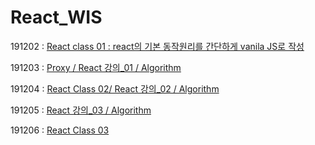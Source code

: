 # React_WIS

191202 : [React class 01 : react의 기본 동작원리를 간단하게 vanila JS로 작성](https://github.com/kwansikdev/React_WIS/tree/master/191202)

191203 : [Proxy / React 강의_01 / Algorithm](https://github.com/kwansikdev/React_WIS/tree/master/WIS/191203)

191204 : [React Class 02/ React 강의_02 / Algorithm](https://github.com/kwansikdev/React_WIS/tree/master/WIS/191204)

191205 : [React 강의_03 / Algorithm](https://github.com/kwansikdev/React_WIS/tree/master/WIS/191205)

191206 : [React Class 03](https://github.com/kwansikdev/React_WIS/tree/master/WIS/191206)